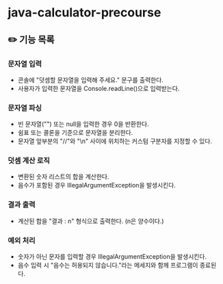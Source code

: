 # java-calculator-precourse
## ✏️ 기능 목록

### 문자열 입력
- 콘솔에 "덧셈할 문자열을 입력해 주세요." 문구를 출력한다.
- 사용자가 입력한 문자열을 Console.readLine()으로 입력받는다.

### 문자열 파싱
- 빈 문자열("") 또는 null을 입력한 경우 0을 반환한다.
- 쉼표 또는 콜론을 기준으로 문자열을 분리한다.
- 문자열 앞부분의 "//"와 "\n" 사이에 위치하는 커스텀 구분자를 지정할 수 있다.

### 덧셈 계산 로직
- 변환된 숫자 리스트의 합을 계산한다.
- 음수가 포함된 경우 IllegalArgumentException을 발생시킨다.
  
### 결과 출력
- 계산된 합을 "결과 : n" 형식으로 출력한다. (n은 양수이다.) 

### 예외 처리
- 숫자가 아닌 문자를 입력할 경우 IllegalArgumentException을 발생시킨다.
- 음수 입력 시 "음수는 허용되지 않습니다."라는 메세지와 함께 프로그램이 종료된다.
